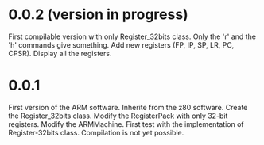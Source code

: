 # 0.0.2 (version in progress)
First compilable version with only Register_32bits class. Only the 'r' and the 'h' commands give something.
Add new registers (FP, IP, SP, LR, PC, CPSR).
Display all the registers.

# 0.0.1
First version of the ARM software. Inherite from the z80 software.
Create the Register_32bits class.
Modify the RegisterPack with only 32-bit registers.
Modify the ARMMachine.
First test with the implementation of Register-32bits class.
Compilation is not yet possible.
